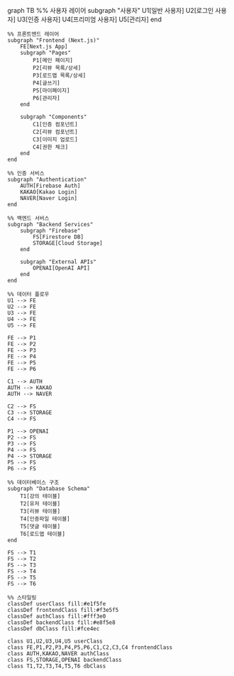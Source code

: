 graph TB
    %% 사용자 레이어
    subgraph "사용자"
        U1[일반 사용자]
        U2[로그인 사용자]
        U3[인증 사용자]
        U4[프리미엄 사용자]
        U5[관리자]
    end

    %% 프론트엔드 레이어
    subgraph "Frontend (Next.js)"
        FE[Next.js App]
        subgraph "Pages"
            P1[메인 페이지]
            P2[리뷰 목록/상세]
            P3[로드맵 목록/상세]
            P4[글쓰기]
            P5[마이페이지]
            P6[관리자]
        end
        
        subgraph "Components"
            C1[인증 컴포넌트]
            C2[리뷰 컴포넌트]
            C3[이미지 업로드]
            C4[권한 체크]
        end
    end

    %% 인증 서비스
    subgraph "Authentication"
        AUTH[Firebase Auth]
        KAKAO[Kakao Login]
        NAVER[Naver Login]
    end

    %% 백엔드 서비스
    subgraph "Backend Services"
        subgraph "Firebase"
            FS[Firestore DB]
            STORAGE[Cloud Storage]
        end
        
        subgraph "External APIs"
            OPENAI[OpenAI API]
        end
    end

    %% 데이터 플로우
    U1 --> FE
    U2 --> FE
    U3 --> FE
    U4 --> FE
    U5 --> FE

    FE --> P1
    FE --> P2
    FE --> P3
    FE --> P4
    FE --> P5
    FE --> P6

    C1 --> AUTH
    AUTH --> KAKAO
    AUTH --> NAVER

    C2 --> FS
    C3 --> STORAGE
    C4 --> FS

    P1 --> OPENAI
    P2 --> FS
    P3 --> FS
    P4 --> FS
    P4 --> STORAGE
    P5 --> FS
    P6 --> FS

    %% 데이터베이스 구조
    subgraph "Database Schema"
        T1[강의 테이블]
        T2[유저 테이블]
        T3[리뷰 테이블]
        T4[인증파일 테이블]
        T5[댓글 테이블]
        T6[로드맵 테이블]
    end

    FS --> T1
    FS --> T2
    FS --> T3
    FS --> T4
    FS --> T5
    FS --> T6

    %% 스타일링
    classDef userClass fill:#e1f5fe
    classDef frontendClass fill:#f3e5f5
    classDef authClass fill:#fff3e0
    classDef backendClass fill:#e8f5e8
    classDef dbClass fill:#fce4ec

    class U1,U2,U3,U4,U5 userClass
    class FE,P1,P2,P3,P4,P5,P6,C1,C2,C3,C4 frontendClass
    class AUTH,KAKAO,NAVER authClass
    class FS,STORAGE,OPENAI backendClass
    class T1,T2,T3,T4,T5,T6 dbClass

